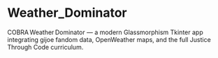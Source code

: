 # Weather_Dominator
COBRA Weather Dominator — a modern Glassmorphism Tkinter app integrating gijoe fandom data, OpenWeather maps, and the full Justice Through Code curriculum.
